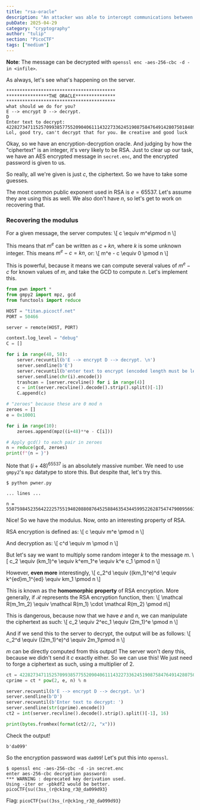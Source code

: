 ```yaml
---
title: "rsa-oracle"
description: "An attacker was able to intercept communications between a bank and a fintech company. They managed to get the message (ciphertext) and the password that was used to encrypt the message."
pubDate: 2025-04-29
category: "cryptography"
author: "tulip"
section: "PicoCTF"
tags: ["medium"]
---
```


**Note**: The message can be decrypted with `openssl enc -aes-256-cbc -d -in <infile>`.

As always, let's see what's happening on the server.

```
*****************************************
****************THE ORACLE***************
*****************************************
what should we do for you?
E --> encrypt D --> decrypt.
D
Enter text to decrypt: 4228273471152570993857755209040611143227336245190875847649142807501848960847851973658239485570030833999780269457000091948785164374915942471027917017922546
Lol, good try, can't decrypt that for you. Be creative and good luck
```

Okay, so we have an encryption-decryption oracle. And judging by how the "ciphertext" is an integer, it's very likely to be RSA. Just to clear up our task, we have an AES encrypted message in `secret.enc`, and the encrypted password is given to us. 

So really, all we're given is just $c$, the ciphertext. So we have to take some guesses.

The most common public exponent used in RSA is $e = 65537$. Let's assume they are using this as well. We also don't have $n$, so let's get to work on recovering that.

### Recovering the modulus

For a given message, the server computes:
\\[ c \equiv m^e\pmod n \\]

This means that $m^e$ can be written as $c + kn$, where $k$ is some unknown integer. This means $m^e - c = kn$, or:
\\[ m^e - c \equiv 0 \pmod n \\]

This is powerful, because it means we can compute several values of $m^e - c$ for known values of $m$, and take the GCD to compute $n$. Let's implement this.
```py
from pwn import *
from gmpy2 import mpz, gcd
from functools import reduce

HOST = "titan.picoctf.net"
PORT = 50466

server = remote(HOST, PORT)

context.log_level = "debug"
C = []

for i in range(48, 58):
    server.recvuntil(b'E --> encrypt D --> decrypt. \n')
    server.sendline(b'E')
    server.recvuntil(b'enter text to encrypt (encoded length must be less than keysize): ')
    server.sendline(chr(i).encode())
    trashcan = [server.recvline() for i in range(4)]
    c = int(server.recvline().decode().strip().split()[-1])
    C.append(c)

# "zeroes" because these are 0 mod n
zeroes = []
e = 0x10001

for i in range(10):
    zeroes.append(mpz((i+48)**e - C[i]))

# Apply gcd() to each pair in zeroes
n = reduce(gcd, zeroes)
print(f"{n = }")
```
Note that $(i+48)^{65537}$ is an absolutely massive number. We need to use `gmpy2`'s `mpz` datatype to store this. But despite that, let's try this.

```
$ python pwner.py

... lines ...

n = 5507598452356422225755194020880876452588463543445995226287547479009566151786764261801368190219042978883834809435145954028371516656752643743433517325277971
```

Nice! So we have the modulus. Now, onto an interesting property of RSA.

RSA encryption is defined as:
\\[ c \equiv m^e \pmod n \\]

And decryption as:
\\[ c^d \equiv m \pmod n \\]

But let's say we want to multiply some random integer $k$ to the message $m$.
\\[ c_2 \equiv (km_1)^e \equiv k^em_1^e \equiv k^e c_1 \pmod n \\] 

However, **even more** interestingly,
\\[ c_2^d \equiv ((km_1)^e)^d \equiv k^{ed}m_1^{ed} \equiv km_1 \pmod n \\]

This is known as the **homomorphic property** of RSA encryption. More generally, if $\mathcal R$ represents the RSA encryption function, then:
\\[ \mathcal R(m_1m_2) \equiv \mathcal R(m_1) \cdot \mathcal R(m_2) \pmod n\\]

This is dangerous, because now that we have $e$ and $n$, we can manipulate the ciphertext as such:
\\[ c_2 \equiv 2^ec_1 \equiv (2m_1)^e \pmod n \\]

And if we send this to the server to decrypt, the output will be as follows:
\\[ c_2^d \equiv ((2m_1)^e)^d \equiv 2m_1\pmod n \\]

$m$ can be directly computed from this output! The server won't deny this, because we didn't send it $c$ exactly either. So we can use this! We just need to forge a ciphertext as such, using a multiplier of $2$.
```py
ct = 4228273471152570993857755209040611143227336245190875847649142807501848960847851973658239485570030833999780269457000091948785164374915942471027917017922546
cprime = ct * pow(2, e, n) % n

server.recvuntil(b'E --> encrypt D --> decrypt. \n')
server.sendline(b'D')
server.recvuntil(b'Enter text to decrypt: ')
server.sendline(str(cprime).encode())
ct2 = int(server.recvline().decode().strip().split()[-1], 16)

print(bytes.fromhex(format(ct2//2, "x")))
```
Check the output!
```
b'da099'
```
So the encryption password was `da099`! Let's put this into `openssl`.

```
$ openssl enc -aes-256-cbc -d -in secret.enc
enter aes-256-cbc decryption password:
*** WARNING : deprecated key derivation used.
Using -iter or -pbkdf2 would be better.
picoCTF{su((3ss_(r@ck1ng_r3@_da099d93}
```

Flag: `picoCTF{su((3ss_(r@ck1ng_r3@_da099d93}`